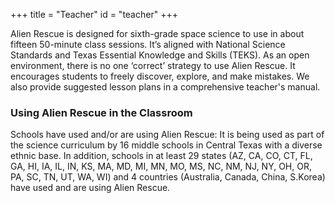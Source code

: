 +++
title = "Teacher"
id = "teacher"
+++

Alien Rescue is designed for sixth-grade space science to use in about fifteen 50-minute class sessions. It’s aligned with National Science Standards and Texas Essential Knowledge and Skills (TEKS). As an open environment, there is no one ‘correct’ strategy to use Alien Rescue. It encourages students to freely discover, explore, and make mistakes. We also provide suggested lesson plans in a comprehensive teacher's manual.

### Using Alien Rescue in the Classroom

Schools have used and/or are using Alien Rescue:
It is being used as part of the science curriculum by 16 middle schools in Central Texas with a diverse ethnic base. In addition, schools in at least 29 states (AZ, CA, CO, CT, FL, GA, HI, IA, IL, IN, KS, MA, MD, MI, MN, MO, MS, NC, NM, NJ, NY, OH, OR, PA, SC, TN, UT, WA, WI) and 4 countries (Australia, Canada, China, S.Korea) have used and are using Alien Rescue.
